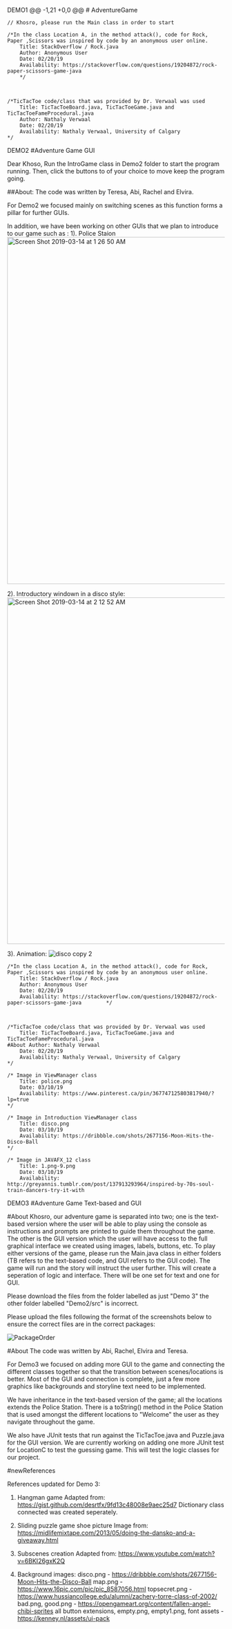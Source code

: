  
 DEMO1
 @@ -1,21 +0,0 @@
	# AdventureGame
	
	// Khosro, please run the Main class in order to start
	
	/*In the class Location A, in the method attack(), code for Rock, Paper ,Scissors was inspired by code by an anonymous user online. 
		Title: StackOverflow / Rock.java
		Author: Anonymous User 
		Date: 02/20/19
		Availability: https://stackoverflow.com/questions/19204872/rock-paper-scissors-game-java
		*/
	
	
	
	/*TicTacToe code/class that was provided by Dr. Verwaal was used
		Title: TicTacToeBoard.java, TicTacToeGame.java and TicTacToeFameProcedural.java 
		Author: Nathaly Verwaal 
		Date: 02/20/19 
		Availability: Nathaly Verwaal, University of Calgary 
	*/


DEMO2
#Adventure Game GUI

Dear Khoso, 
  Run the IntroGame class in Demo2 folder to start the program running. Then, click the buttons to of your choice to move keep the program going.
  

##About:
 The code was written by Teresa, Abi, Rachel and Elvira.
 
 For Demo2 we focused mainly on switching scenes as this function forms a pillar for further GUIs.
 
 In addition, we have been working on other GUIs that we plan to introduce to our game such as :
 1). Police Staion
 <img width="803" alt="Screen Shot 2019-03-14 at 1 26 50 AM" src="https://user-images.githubusercontent.com/41555125/54340519-29181f80-45fd-11e9-8b1f-4ed5eb5aaa75.png">
 
2). Introductory windown in a disco style:
<img width="802" alt="Screen Shot 2019-03-14 at 2 12 52 AM" src="https://user-images.githubusercontent.com/41555125/54341138-b7d96c00-45fe-11e9-9a53-fcd9d63d6c94.png">

3). Animation:
![disco copy 2](https://user-images.githubusercontent.com/41555125/54341384-6d0c2400-45ff-11e9-92cf-67ef833ead5b.png)

	/*In the class Location A, in the method attack(), code for Rock, Paper ,Scissors was inspired by code by an anonymous user online. 
		Title: StackOverflow / Rock.java
		Author: Anonymous User 
		Date: 02/20/19
		Availability: https://stackoverflow.com/questions/19204872/rock-paper-scissors-game-java		*/
	
	
	
	/*TicTacToe code/class that was provided by Dr. Verwaal was used
		Title: TicTacToeBoard.java, TicTacToeGame.java and TicTacToeFameProcedural.java
    #About Author: Nathaly Verwaal 
		Date: 02/20/19 
		Availability: Nathaly Verwaal, University of Calgary 
	*/
	
	/* Image in ViewManager class
		Title: police.png
		Date: 03/10/19
		Availability: https://www.pinterest.ca/pin/367747125803817940/?lp=true
	*/
	
	/* Image in Introduction ViewManager class
		Title: disco.png
		Date: 03/10/19
		Availability: https://dribbble.com/shots/2677156-Moon-Hits-the-Disco-Ball
	*/
	
	/* Image in JAVAFX_12 class
		Title: 1.png-9.png
		Date: 03/10/19
		Availability: http://greyannis.tumblr.com/post/137913293964/inspired-by-70s-soul-train-dancers-try-it-with
	
  
DEMO3
#Adventure Game Text-based and GUI

#About 
Khosro, 
our adventure game is separated into two; one is the text-based version where the user will be able to play using the console as instructions and prompts are printed to guide them throughout the game. The other is the GUI version which the user will have access to the full graphical interface we created using images, labels, buttons, etc. To play either versions of the game, please run the Main.java class in either folders (TB refers to the text-based code, and GUI refers to the GUI code). The game will run and the story will instruct the user further. This will create a seperation of logic and interface. There will be one set for text and one for GUI.

Please download the files from the folder labelled as just "Demo 3" the other folder labelled "Demo2/src" is incorrect.

Please upload the files following the format of the screenshots below to ensure the correct files are in the correct packages:

![PackageOrder](https://user-images.githubusercontent.com/45707735/55197281-b6b84b00-5177-11e9-8318-3a024c429a30.jpg)

#About
The code was written by Abi, Rachel, Elvira and Teresa.

For Demo3 we focused on adding more GUI to the game and connecting the different classes together so that the transition between scenes/locations is better. Most of the GUI and connection is complete, just a few more graphics like backgrounds and storyline text need to be implemented.

We have inheritance in the text-based version of the game; all the locations extends the Police Station. There is a toString() method in the Police Station that is used amongst the different locations to "Welcome" the user as they navigate throughout the game.

We also have JUnit tests that run against the TicTacToe.java and Puzzle.java for the GUI version. We are currently working on adding one more JUnit test for LocationC to test the guessing game. This will test the logic classes for our project.

#newReferences

References updated for Demo 3:

1. Hangman game
Adapted from: https://gist.github.com/desrtfx/9fd13c48008e9aec25d7
Dictionary class connected was created seperately.

2. Sliding puzzle game shoe picture
Image from: https://midlifemixtape.com/2013/05/doing-the-dansko-and-a-giveaway.html

3. Subscenes creation
Adapted from: https://www.youtube.com/watch?v=6BKI26gxK2Q

4. Background images:
disco.png - https://dribbble.com/shots/2677156-Moon-Hits-the-Disco-Ball
map.png - https://www.16pic.com/pic/pic_8587056.html
topsecret.png - https://www.hussiancollege.edu/alumni/zachery-torre-class-of-2002/
bad.png, good.png - https://opengameart.org/content/fallen-angel-chibi-sprites
all button extensions, empty.png, empty1.png, font assets - https://kenney.nl/assets/ui-pack












